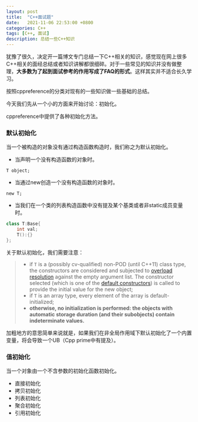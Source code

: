 ```yaml
---
layout: post
title:  "C++面试题"
date:   2021-11-06 22:53:00 +0800
categories: C++
tags: [C++, 面试]
description: 总结一些C++知识
---
```


犹豫了很久，决定开一篇博文专门总结一下C++相关的知识，感觉现在网上很多C++相关的面经总结或者知识讲解都很细碎。对于一些常见的知识并没有做整理，**大多数为了起到面试参考的作用写成了FAQ的形式**。这样其实并不适合长久学习。




按照cppreference的分类对现有的一些知识做一些基础的总结。

今天我们先从一个小的方面来开始讨论：初始化。

cppreference中提供了各种初始化方法。

### 默认初始化

当一个被构造的对象没有通过构造函数构造时，我们称之为默认初始化。

- 当声明一个没有构造函数的对象时。

```
T object;
```

- 当通过new创造一个没有构造函数的对象时。

```
new T;
```

- 当我们在一个类的列表构造函数中没有提及某个基类或者非static成员变量时。

```cpp
class T:Base{
	int val;
	T():{}
};
```

关于默认初始化，我们需要注意：

>- if `T` is a (possibly cv-qualified) non-POD (until C++11) class type, the constructors are considered and subjected to [overload resolution](https://en.cppreference.com/w/cpp/language/overload_resolution) against the empty argument list. The constructor selected (which is one of the [default constructors](https://en.cppreference.com/w/cpp/language/default_constructor)) is called to provide the initial value for the new object;
>- if `T` is an array type, every element of the array is default-initialized;
>- **otherwise, no initialization is performed: the objects with automatic storage duration (and their subobjects) contain indeterminate values.**

加粗地方的意思简单来说就是，如果我们在非全局作用域下默认初始化了一个内置变量，将会导致一个UB（Cpp prime中有提及）。

### 值初始化

当一个对象由一个不含参数的初始化函数初始化。



- 直接初始化
- 拷贝初始化
- 列表初始化
- 聚合初始化
- 引用初始化